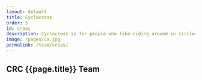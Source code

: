 ```yaml
---
layout: default
title: Cyclocross
order: 5
id: cross
description: Cyclocross is for people who like riding around in circles in the grass and mud.
image: /pages/cx.jpg
permalink: /team/cross/
---
```


## CRC {{page.title}} Team

